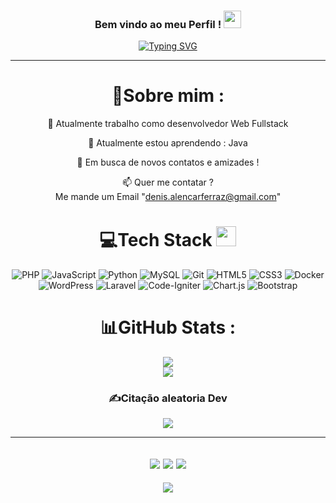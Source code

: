 <h3 align="center">
  Bem vindo ao meu Perfil !
  <img src="https://media.giphy.com/media/hvRJCLFzcasrR4ia7z/giphy.gif" width="28">
</h3>
<p align="center">
<a href="https://github.com/Denismapll"><img src="https://readme-typing-svg.herokuapp.com?font=Fira+Code&pause=1000&center=true&random=false&width=500&lines=Bem+vindo+ao+meu+Github+!;Me+chamo+Denis+Desenvolvedor+Fullstack+Jr" alt="Typing SVG" /></a>
</p>

---
<div align="center">
  
# 💫Sobre mim :
🔭 Atualmente trabalho como desenvolvedor Web Fullstack
  
🌱 Atualmente estou aprendendo : Java

  💬 Em busca de novos contatos e amizades !

  📫 Quer me contatar ?  
 Me mande um Email "denis.alencarferraz@gmail.com"

# 💻Tech Stack <img src = "https://media2.giphy.com/media/QssGEmpkyEOhBCb7e1/giphy.gif?cid=ecf05e47a0n3gi1bfqntqmob8g9aid1oyj2wr3ds3mg700bl&rid=giphy.gif" width = 32px> 
![PHP](https://img.shields.io/badge/PHP-777BB4?style=for-the-badge&logo=php&logoColor=white) ![JavaScript](https://img.shields.io/badge/JavaScript-F7DF1E?style=for-the-badge&logo=javascript&logoColor=black) ![Python](https://img.shields.io/badge/python-3670A0?style=for-the-badge&logo=python&logoColor=ffdd54) ![MySQL](https://img.shields.io/badge/MySQL-00000F?style=for-the-badge&logo=mysql&logoColor=white) ![Git](https://img.shields.io/badge/GIT-E44C30?style=for-the-badge&logo=git&logoColor=white) ![HTML5](https://img.shields.io/badge/HTML5-E34F26?style=for-the-badge&logo=html5&logoColor=white) ![CSS3](https://img.shields.io/badge/CSS3-1572B6?style=for-the-badge&logo=css3&logoColor=white) ![Docker](https://img.shields.io/badge/docker-%230db7ed.svg?style=for-the-badge&logo=docker&logoColor=white) ![WordPress](https://img.shields.io/badge/WordPress-%23117AC9.svg?style=for-the-badge&logo=WordPress&logoColor=white) ![Laravel](https://img.shields.io/badge/laravel-%23FF2D20.svg?style=for-the-badge&logo=laravel&logoColor=white) ![Code-Igniter](https://img.shields.io/badge/CodeIgniter-%23EF4223.svg?style=for-the-badge&logo=codeIgniter&logoColor=white) ![Chart.js](https://img.shields.io/badge/chart.js-F5788D.svg?style=for-the-badge&logo=chart.js&logoColor=white) ![Bootstrap](https://img.shields.io/badge/bootstrap-%238511FA.svg?style=for-the-badge&logo=bootstrap&logoColor=white)



# 📊GitHub Stats :
![](https://github-readme-streak-stats.herokuapp.com/?user=Denismapll&theme=radical&hide_border=false)<br/>
![](https://github-readme-stats.vercel.app/api/top-langs/?username=Denismapll&theme=radical&hide_border=false&include_all_commits=false&count_private=false&layout=compact)


### ✍️Citação aleatoria Dev
![](https://quotes-github-readme.vercel.app/api?type=horizontal&theme=merko)

---
![](https://forthebadge.com/images/badges/powered-by-black-magic.svg)
![](http://ForTheBadge.com/images/badges/built-by-developers.svg)
![](https://forthebadge.com/images/badges/uses-brains.svg)
---
![](https://komarev.com/ghpvc/?username=Denismapll&label=Visitors+Count&color=brightgreen)
</div>

